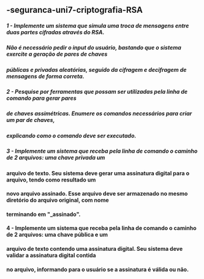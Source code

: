 ## -seguranca-uni7-criptografia-RSA

##### 1 - Implemente um sistema que simula uma troca de mensagens entre duas partes cifradas através do RSA. 
##### Não é necessário pedir o input do usuário, bastando que o sistema exercite a geração de pares de chaves 
##### públicas e privadas aleatórias, seguido da cifragem e decifragem de mensagens de forma correta.

##### 2 - Pesquise por ferramentas que possam ser utilizadas pela linha de comando para gerar pares 
##### de chaves assimétricas. Enumere os comandos necessários para criar um par de chaves, 
##### explicando como o comando deve ser executado.

##### 3 - Implemente um sistema que receba pela linha de comando o caminho de 2 arquivos: uma chave privada um 
#### arquivo de texto. Seu sistema deve gerar uma assinatura digital para o arquivo, tendo como resultado um 
#### novo arquivo assinado. Esse arquivo deve ser armazenado no mesmo diretório do arquivo original, com nome 
#### terminando em "_assinado".

#### 4 - Implemente um sistema que receba pela linha de comando o caminho de 2 arquivos: uma chave pública e um 
#### arquivo de texto contendo uma assinatura digital. Seu sistema deve validar a assinatura digital contida 
#### no arquivo, informando para o usuário se a assinatura é válida ou não.